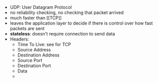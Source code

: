 - UDP: User Datagram Protocol
- no reliability checking, no checking that packet arrived
- much faster than [[TCP]]
- leaves the application layer to decide if there is control over how fast packets are sent
- **stateless**: doesn't require connection to send data 
- Headers: 
	- Time To Live: see for TCP
	- Source Address
	- Destination Address
	- Source Port
	- Destination Port
	- Data
	- 